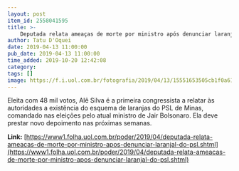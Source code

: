 ```yaml
---
layout: post
item_id: 2558041595
title: >-
    Deputada relata ameaças de morte por ministro após denunciar laranjal do PSL
author: Tatu D'Oquei
date: 2019-04-13 11:00:00
pub_date: 2019-04-13 11:00:00
time_added: 2019-10-20 12:42:08
category: 
tags: []
image: https://f.i.uol.com.br/fotografia/2019/04/13/15551653505cb1f0a61c4cb_1555165350_3x2_rt.jpg
---
```


Eleita com 48 mil votos, Alê Silva é a primeira congressista a relatar às autoridades a existência do esquema de laranjas do PSL de Minas, comandado nas eleições pelo atual ministro de Jair Bolsonaro. Ela deve prestar novo depoimento nas próximas semanas.

**Link:** [https://www1.folha.uol.com.br/poder/2019/04/deputada-relata-ameacas-de-morte-por-ministro-apos-denunciar-laranjal-do-psl.shtml](https://www1.folha.uol.com.br/poder/2019/04/deputada-relata-ameacas-de-morte-por-ministro-apos-denunciar-laranjal-do-psl.shtml)


